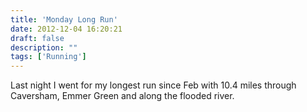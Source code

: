 ```yaml
---
title: 'Monday Long Run'
date: 2012-12-04 16:20:21
draft: false
description: ""
tags: ['Running']
---
```


Last night I went for my longest run since Feb with 10.4 miles through Caversham, Emmer Green and along the flooded river.